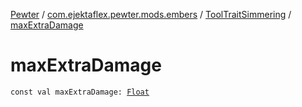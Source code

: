 [Pewter](../../index.md) / [com.ejektaflex.pewter.mods.embers](../index.md) / [ToolTraitSimmering](index.md) / [maxExtraDamage](./max-extra-damage.md)

# maxExtraDamage

`const val maxExtraDamage: `[`Float`](https://kotlinlang.org/api/latest/jvm/stdlib/kotlin/-float/index.html)